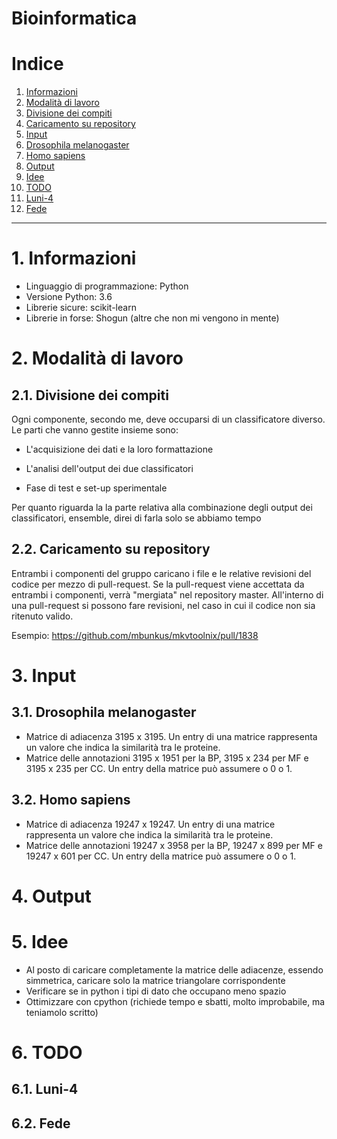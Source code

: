Bioinformatica
================

# Indice

1. [Informazioni](#1-informazioni)
2. [Modalità di lavoro](#2-modalità-di-lavoro)
  1. [Divisione dei compiti](#21-divisione-dei-compiti)
  2. [Caricamento su repository](#22-caricamento-su-repository)
3. [Input](#3-input)
  1. [Drosophila melanogaster](#31-drosophila-melanogaster)
  2. [Homo sapiens](#32-homo-sapiens)
4. [Output](#4-output)
5. [Idee](#5-idee)
6. [TODO](#6-todo)
  1. [Luni-4](#61-luni-4)
  2. [Fede](#62-fede)

-----------------

# 1. Informazioni

- Linguaggio di programmazione: Python
- Versione Python: 3.6
- Librerie sicure: scikit-learn
- Librerie in forse: Shogun (altre che non mi vengono in mente)

# 2. Modalità di lavoro

## 2.1. Divisione dei compiti

Ogni componente, secondo me, deve occuparsi di un classificatore diverso. Le parti che vanno gestite insieme sono:

- L'acquisizione dei dati e la loro formattazione

- L'analisi dell'output dei due classificatori

- Fase di test e set-up sperimentale

Per quanto riguarda la la parte relativa alla combinazione degli output dei classificatori, ensemble, direi di farla solo se abbiamo tempo

## 2.2. Caricamento su repository

Entrambi i componenti del gruppo caricano i file e le relative revisioni del codice per mezzo di pull-request. 
Se la pull-request viene accettata da entrambi i componenti, verrà "mergiata" nel repository master.
All'interno di una pull-request si possono fare revisioni, nel caso in cui il codice non sia ritenuto valido.

Esempio: https://github.com/mbunkus/mkvtoolnix/pull/1838

# 3. Input

## 3.1. Drosophila melanogaster

- Matrice di adiacenza 3195 x 3195. Un entry di una matrice rappresenta un valore che indica la similarità tra le proteine.
- Matrice delle annotazioni 3195 x 1951 per la BP, 3195 x 234 per MF e 3195 x 235 per CC. Un entry della matrice può assumere o 0 o 1.

## 3.2. Homo sapiens

- Matrice di adiacenza 19247 x 19247. Un entry di una matrice rappresenta un valore che indica la similarità tra le proteine.
- Matrice delle annotazioni 19247 x 3958 per la BP, 19247 x 899 per MF e 19247 x 601 per CC. Un entry della matrice può assumere o 0 o 1.

# 4. Output


# 5. Idee

- Al posto di caricare completamente la matrice delle adiacenze, essendo simmetrica, caricare solo la matrice triangolare corrispondente
- Verificare se in python i tipi di dato che occupano meno spazio
- Ottimizzare con cpython (richiede tempo e sbatti, molto improbabile, ma teniamolo scritto)  


# 6. TODO

## 6.1. Luni-4


## 6.2. Fede 



 





